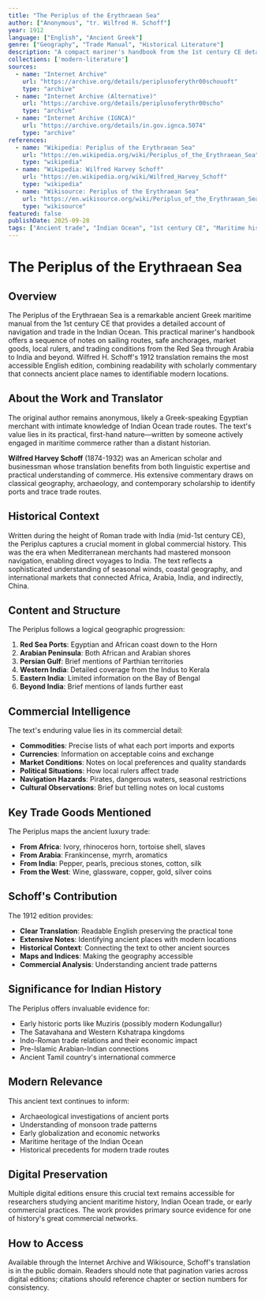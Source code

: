 ```yaml
---
title: "The Periplus of the Erythraean Sea"
author: ["Anonymous", "tr. Wilfred H. Schoff"]
year: 1912
language: ["English", "Ancient Greek"]
genre: ["Geography", "Trade Manual", "Historical Literature"]
description: "A compact mariner's handbook from the 1st century CE detailing the Red Sea–Arabia–India trading world. This ancient Greek text provides practical navigation and trade information for merchants sailing the Indian Ocean."
collections: ['modern-literature']
sources:
  - name: "Internet Archive"
    url: "https://archive.org/details/periplusoferythr00schouoft"
    type: "archive"
  - name: "Internet Archive (Alternative)"
    url: "https://archive.org/details/periplusoferythr00scho"
    type: "archive"
  - name: "Internet Archive (IGNCA)"
    url: "https://archive.org/details/in.gov.ignca.5074"
    type: "archive"
references:
  - name: "Wikipedia: Periplus of the Erythraean Sea"
    url: "https://en.wikipedia.org/wiki/Periplus_of_the_Erythraean_Sea"
    type: "wikipedia"
  - name: "Wikipedia: Wilfred Harvey Schoff"
    url: "https://en.wikipedia.org/wiki/Wilfred_Harvey_Schoff"
    type: "wikipedia"
  - name: "Wikisource: Periplus of the Erythraean Sea"
    url: "https://en.wikisource.org/wiki/Periplus_of_the_Erythraean_Sea"
    type: "wikisource"
featured: false
publishDate: 2025-09-28
tags: ["Ancient trade", "Indian Ocean", "1st century CE", "Maritime history", "Red Sea", "Arabia", "Ancient India", "Trade routes", "Navigation", "Commercial history", "Greek literature"]
---
```


# The Periplus of the Erythraean Sea

## Overview

The Periplus of the Erythraean Sea is a remarkable ancient Greek maritime manual from the 1st century CE that provides a detailed account of navigation and trade in the Indian Ocean. This practical mariner's handbook offers a sequence of notes on sailing routes, safe anchorages, market goods, local rulers, and trading conditions from the Red Sea through Arabia to India and beyond. Wilfred H. Schoff's 1912 translation remains the most accessible English edition, combining readability with scholarly commentary that connects ancient place names to identifiable modern locations.

## About the Work and Translator

The original author remains anonymous, likely a Greek-speaking Egyptian merchant with intimate knowledge of Indian Ocean trade routes. The text's value lies in its practical, first-hand nature—written by someone actively engaged in maritime commerce rather than a distant historian.

**Wilfred Harvey Schoff** (1874-1932) was an American scholar and businessman whose translation benefits from both linguistic expertise and practical understanding of commerce. His extensive commentary draws on classical geography, archaeology, and contemporary scholarship to identify ports and trace trade routes.

## Historical Context

Written during the height of Roman trade with India (mid-1st century CE), the Periplus captures a crucial moment in global commercial history. This was the era when Mediterranean merchants had mastered monsoon navigation, enabling direct voyages to India. The text reflects a sophisticated understanding of seasonal winds, coastal geography, and international markets that connected Africa, Arabia, India, and indirectly, China.

## Content and Structure

The Periplus follows a logical geographic progression:

1. **Red Sea Ports**: Egyptian and African coast down to the Horn
2. **Arabian Peninsula**: Both African and Arabian shores
3. **Persian Gulf**: Brief mentions of Parthian territories
4. **Western India**: Detailed coverage from the Indus to Kerala
5. **Eastern India**: Limited information on the Bay of Bengal
6. **Beyond India**: Brief mentions of lands further east

## Commercial Intelligence

The text's enduring value lies in its commercial detail:
- **Commodities**: Precise lists of what each port imports and exports
- **Currencies**: Information on acceptable coins and exchange
- **Market Conditions**: Notes on local preferences and quality standards
- **Political Situations**: How local rulers affect trade
- **Navigation Hazards**: Pirates, dangerous waters, seasonal restrictions
- **Cultural Observations**: Brief but telling notes on local customs

## Key Trade Goods Mentioned

The Periplus maps the ancient luxury trade:
- **From Africa**: Ivory, rhinoceros horn, tortoise shell, slaves
- **From Arabia**: Frankincense, myrrh, aromatics
- **From India**: Pepper, pearls, precious stones, cotton, silk
- **From the West**: Wine, glassware, copper, gold, silver coins

## Schoff's Contribution

The 1912 edition provides:
- **Clear Translation**: Readable English preserving the practical tone
- **Extensive Notes**: Identifying ancient places with modern locations
- **Historical Context**: Connecting the text to other ancient sources
- **Maps and Indices**: Making the geography accessible
- **Commercial Analysis**: Understanding ancient trade patterns

## Significance for Indian History

The Periplus offers invaluable evidence for:
- Early historic ports like Muziris (possibly modern Kodungallur)
- The Satavahana and Western Kshatrapa kingdoms
- Indo-Roman trade relations and their economic impact
- Pre-Islamic Arabian-Indian connections
- Ancient Tamil country's international commerce

## Modern Relevance

This ancient text continues to inform:
- Archaeological investigations of ancient ports
- Understanding of monsoon trade patterns
- Early globalization and economic networks
- Maritime heritage of the Indian Ocean
- Historical precedents for modern trade routes

## Digital Preservation

Multiple digital editions ensure this crucial text remains accessible for researchers studying ancient maritime history, Indian Ocean trade, or early commercial practices. The work provides primary source evidence for one of history's great commercial networks.

## How to Access

Available through the Internet Archive and Wikisource, Schoff's translation is in the public domain. Readers should note that pagination varies across digital editions; citations should reference chapter or section numbers for consistency.